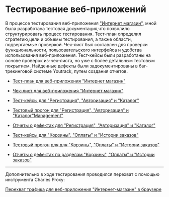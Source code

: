 # Тестирование веб-приложений

В процессе тестирования веб-приложения ["Интернет магазин"](https://demoshopping.ru), мной была разработана тестовая документация,что позволило структурировать процесс тестирования. Тест-план определил стратегию,цели и объемы тестирования, а также области, подвергаемые проверкой. Чек-лист был составлен для проверки функциональности, пользовательского интерфейса и удобства использования веб-приложения. Тест-кейсы были разработаны на основе проверок из-чек-листа, но уже с более детальным тестовым покрытием. Найденные дефекты были задокументированы в баг-трекинговой системе Youtrack, путем создания отчетов.

- [Тест-план для веб-приложения "Интернет магазин"](https://docs.google.com/spreadsheets/d/1xhJDevjZYKhWV7voUGRLFfvzjDcDteINzuwL445XmaY/edit?usp=sharing) 

- [Чек-лист для веб-приложения "Интернет магазин"](https://docs.google.com/spreadsheets/d/1GsJ8TYPXQApNTLNCCkZyf3ZjcB5tuh7fWzGIdh4a3C0/edit?usp=sharing)

- [Тест-кейсы для "Регистрация", "Авторизация" и "Каталог"](https://app.qase.io/project/G9?previewMode=side&suite=142&tab=)

- [Тестовый прогон для "Регистрация", "Авторизация" и "Каталог"Management"](https://drive.google.com/file/d/14bhA5o5CGVSSviSn6i5LCMEWyBp4XgRM/view?usp=share_link)

- [Отчеты о дефектах для "Регистрация", "Авторизация" и "Каталог"](https://onedrive.live.com/:x:/g/personal/EE324042AAB72D22/EczSyNRwxvxDoFcu4bynWQ0BSJyamFLraq9AnaawRByKdA?resid=EE324042AAB72D22!sd4c8d2ccc67043fca0572ee1bca7590d&ithint=file%2Cxlsx&migratedtospo=true&redeem=aHR0cHM6Ly8xZHJ2Lm1zL3gvYy9lZTMyNDA0MmFhYjcyZDIyL0VjelN5TlJ3eHZ4RG9GY3U0YnluV1EwQlNKeWFtRkxyYXE5QW5hYXdSQnlLZEE)

- [Тест-кейсы для "Корзины", "Оплаты" и "Истории заказов"](https://app.qase.io/project/G9?previewMode=side&suite=142&tab=)

- [Тестовый прогон для для "Корзины", "Оплаты" и "Истории заказов"](https://drive.google.com/file/d/14bhA5o5CGVSSviSn6i5LCMEWyBp4XgRM/view?usp=share_link)

- [Отчеты о дефектах по разделам "Корзины", "Оплаты" и "Истории заказов"](https://onedrive.live.com/:x:/g/personal/EE324042AAB72D22/EWZ4B2r3tVZGn2hLTeAVOvQByCLhj_ItyvKgW9zmUIBS-g?resid=EE324042AAB72D22!s6a077866b5f746569f684b4de0153af4&ithint=file%2Cxlsx&migratedtospo=true&redeem=aHR0cHM6Ly8xZHJ2Lm1zL3gvYy9lZTMyNDA0MmFhYjcyZDIyL0VXWjRCMnIzdFZaR24yaExUZUFWT3ZRQnlDTGhqX0l0eXZLZ1c5em1VSUJTLWc)

---

Дополнительно в ходе тестирования проводился перехват с помощью инструмента Charles Proxy:

[Перехват трафика для веб-приложения "Интернет-магазин" в браузере](https://drive.google.com/file/d/1yt8v4qcF3BYFUdKr4uhG01Lv4RKUZQwh/view?usp=sharing)